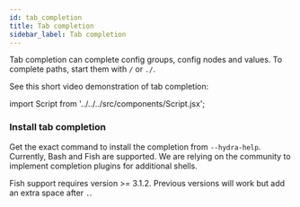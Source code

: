 ```yaml
---
id: tab_completion
title: Tab completion
sidebar_label: Tab completion
---
```


Tab completion can complete config groups, config nodes and values.
To complete paths, start them with `/` or `./`.

See this short video demonstration of tab completion:

import Script from '../../../src/components/Script.jsx';

<Script id="asciicast-272604" src="https://asciinema.org/a/272604.js" async></Script>


### Install tab completion
Get the exact command to install the completion from `--hydra-help`.
Currently, Bash and Fish are supported. We are relying on the community to implement completion plugins for additional shells.

Fish support requires version >= 3.1.2.
Previous versions will work but add an extra space after `.`.